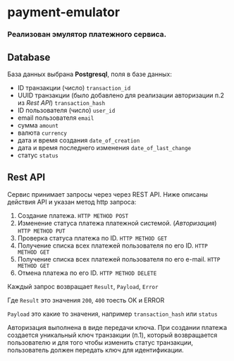 # payment-emulator

### Реализован эмулятор платежного сервиса.

## Database

База данных выбрана **Postgresql**, поля в базе данных:

- ID транзакции (число) `transaction_id`
- UUID транзакции (было добавлено для реализации авторизации п.2 из *Rest API*) `transaction_hash`
- ID пользователя (число) `user_id`
- email пользователя `email`
- сумма `amount`
- валюта `currency`
- дата и время создания `date_of_creation`
- дата и время последнего изменения `date_of_last_change`
- статус `status`

## Rest API

Сервис принимает запросы через через REST API.
Ниже описаны действия API и указан метод http запроса:

1. Создание платежа. `HTTP METHOD POST`
2. Изменение статуса платежа платежной системой. (*Авторизация*) `HTTP METHOD PUT`
3. Проверка статуса платежа по ID. `HTTP METHOD GET`
4. Получение списка всех платежей пользователя по его ID. `HTTP METHOD GET`
5. Получение списка всех платежей пользователя по его e-mail. `HTTP METHOD GET`
6. Отмена платежа по его ID. `HTTP METHOD DELETE`

Каждый запрос возвращает `Result`, `Payload`, `Error`

Где `Result` это значения `200`, `400` тоесть OK и ERROR

`Payload` это какие то значения, например `transaction_hash` или `status`

Авторизация выполнена в виде передачи ключа. При создании платежа создается уникальный ключ транзакции (п.1), который
возвращается пользователю и для того чтобы изменить статус транзакции, пользователь должен передать ключ для
идентификации.
